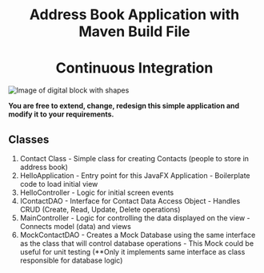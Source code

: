 

<h1 align="center">Address Book Application with Maven Build File</h1>
<h1 align="center">Continuous Integration</h1>

![Image of digital block with shapes](/images/apiImg.jpeg)

**You are free to extend, change, redesign this simple application and modify it to your requirements.**


## Classes

1. Contact Class - Simple class for creating Contacts (people to store in address book)
2. HelloApplication - Entry point for this JavaFX Application - Boilerplate code to load initial view
3. HelloController - Logic for initial screen events
4. IContactDAO - Interface for Contact Data Access Object - Handles CRUD (Create, Read, Update, Delete operations)
5. MainController - Logic for controlling the data displayed on the view - Connects model (data) and views
6. MockContactDAO - Creates a Mock Database using the same interface as the class that will control database operations - This Mock could be useful for unit testing (**Only it implements same interface as class responsible for database logic)




